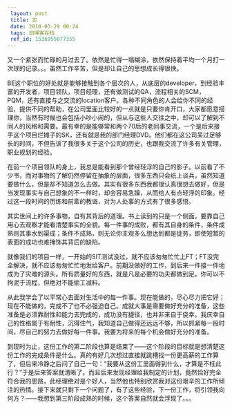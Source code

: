 ```yaml
---
 layout: post
 title: 实
 date: 2010-03-29 00:24
 tags: 旧博客存档
 ref_id: 1536955077355
---
```

又一个紧张而忙碌的月过去了。依然是忙得一塌糊涂，依然保持着平均一个月打一次球的记录。。。虽然工作辛苦，但是却让自己的思想成长得很快。

BE这个职位的好处就是能够接触到各个层次的人，从底层的developer，到经验丰富的开发者，项目领队，项目经理，还有做测试的QA，流程相关的SCM，PQM，还有直接与之交流的location客户。各种不同角色的人会给你不同的经验，提供不同的帮助，在公司里面比较好的一点就是只要你肯开口，大家都愿意搭理你，当然有时候也会包括小吵小闹的，但从与这些人交往之中，却可以了解到不同人的风格和需要。最有幸的是能够常和两个70后的老同事交流，一个是后来接手这个项目烂摊子的SK，还有就是我的部门经理DVD。他们都在这公司呆过足够长的时间，不但告诉了我很多关于这个公司的历史，也跟我交流了许多有关管理，职业规划的经验。

在前一个项目领队的身上，我总是能看到那个曾经轻浮的自己的影子。以前看了不少书，而对事物的了解仍然停留在抽象的层面，很多东西只会纸上谈兵，虽然知道要做什么，但是却不知道怎么去做。其实有很多东西我都很认真很想去做好，但是当发现事实与自己想象的不一样时，却会容易急躁，从而给人有点轻浮的印象。经过这一段时间的历练和前辈的教诲，对为人处事的方式有了很多感悟。

其实世间上的许多事物，自有其背后的道理。书上读到的只是一个侧面，要靠自己用心去观察才能看清楚事实的全貌。每一件事的成败，都有其自身的条件，条件成熟则其事水到渠成；条件不成熟，则无论你主观多么想达到都是徒劳，即使短暂的表面的成功也难掩饰其背后的缺陷。

就像我们的项目一样，一开始的SIT测试没过，就不应该匆匆忙忙上FT；FT没完全解决，就不应该匆匆忙忙地发给客户。前期没做好的工作，到后来一件接一件地成为了灾难的源头。所有质量好的东西，就是凡是必要的功夫都做到足。你可以不拘泥于流程，但绝对不能偷工减料。

从此我学会了以平常心去面对生活中的每一件事。现在能做的，尽心尽力把它好；现在不能做的，完成不了也不必强迫自己。成就大事是需要做好充分的准备，这些准备是必须靠耐性和能力去完成的，成功没有捷径，也并非来自于侥幸。我庆幸自己的性格属于有耐性，沉得住气，我知道自己做得还远远不够，所以抓紧每一段时间，尽自己的努力去做好每一件事。我要为将来的每个机会做好充分的准备。

到现时为止，这份工作的第二阶段也算是结束了——这个阶段的目标就是想清楚这份工作的完成条件是什么。真的有好几次想过直接就跳槽找一份更高薪的工作算了，但后来冷静之后问了自己一句：“我要从这份工里面得到什么，才算是不枉此行？”于是后来答案就清晰了。而且后来发现经理给我制定的计划，竟然恰好完全符合我的思路，此经理绝对是个好人，当然他也特别欣赏我对这份艰辛的工作所倾注的热情。接下来就只剩下一个问题了，有了这些经验，下一份工作，将引领我向何方？——我想到第三阶段成熟的时候，这个答案自然就会浮现了。。。

